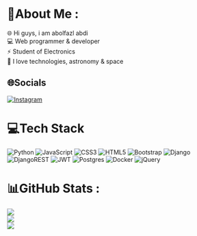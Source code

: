 # 💫About Me :
🌐 Hi guys, i am abolfazl abdi </br>
💻 Web programmer & developer </br>
⚡ Student of Electronics </br>
🚀 I love technologies, astronomy & space </br>

## 🌐Socials
[![Instagram](https://img.shields.io/badge/Instagram-%23E4405F.svg?logo=Instagram&logoColor=white)](https://instagram.com/abdi.web)

# 💻Tech Stack
![Python](https://img.shields.io/badge/python-3670A0?style=for-the-badge&logo=python&logoColor=ffdd54) ![JavaScript](https://img.shields.io/badge/javascript-%23323330.svg?style=for-the-badge&logo=javascript&logoColor=%23F7DF1E) ![CSS3](https://img.shields.io/badge/css3-%231572B6.svg?style=for-the-badge&logo=css3&logoColor=white) ![HTML5](https://img.shields.io/badge/html5-%23E34F26.svg?style=for-the-badge&logo=html5&logoColor=white) ![Bootstrap](https://img.shields.io/badge/bootstrap-%23563D7C.svg?style=for-the-badge&logo=bootstrap&logoColor=white) ![Django](https://img.shields.io/badge/django-%23092E20.svg?style=for-the-badge&logo=django&logoColor=white) ![DjangoREST](https://img.shields.io/badge/DJANGO-REST-ff1709?style=for-the-badge&logo=django&logoColor=white&color=ff1709&labelColor=gray) ![JWT](https://img.shields.io/badge/JWT-black?style=for-the-badge&logo=JSON%20web%20tokens) ![Postgres](https://img.shields.io/badge/postgres-%23316192.svg?style=for-the-badge&logo=postgresql&logoColor=white) ![Docker](https://img.shields.io/badge/docker-%230db7ed.svg?style=for-the-badge&logo=docker&logoColor=white) ![jQuery](https://img.shields.io/badge/jquery-%230769AD.svg?style=for-the-badge&logo=jquery&logoColor=white)
# 📊GitHub Stats :
![](https://github-readme-stats.vercel.app/api?username=AbolfazlAbdi48&theme=nightowl&hide_border=false&include_all_commits=true&count_private=false)<br/>
![](https://github-readme-streak-stats.herokuapp.com/?user=AbolfazlAbdi48&theme=nightowl&hide_border=false)<br/>
![](https://github-readme-stats.vercel.app/api/top-langs/?username=AbolfazlAbdi48&theme=nightowl&hide_border=false&include_all_commits=true&count_private=false&layout=compact)
